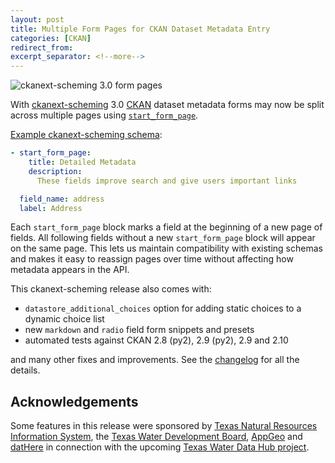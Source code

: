 ```yaml
---
layout: post
title: Multiple Form Pages for CKAN Dataset Metadata Entry
categories: [CKAN]
redirect_from:
excerpt_separator: <!--more-->
---
```


<img src="/images/formpages.jpg" alt="ckanext-scheming 3.0 form pages">

With [ckanext-scheming](https://github.com/ckan/ckanext-scheming) 3.0
[CKAN](https://ckan.org) dataset metadata forms may now be split across multiple pages using
[`start_form_page`](https://github.com/ckan/ckanext-scheming/blob/master/README.md#start_form_page).

[Example ckanext-scheming schema](https://github.com/ckan/ckanext-scheming/blob/master/ckanext/scheming/ckan_formpages.yaml):

```yaml
- start_form_page:
    title: Detailed Metadata
    description:
      These fields improve search and give users important links

  field_name: address
  label: Address
```

Each `start_form_page` block marks a field at the beginning of a new page of fields.
All following fields without a new `start_form_page` block will appear on the same
page. This lets us maintain compatibility with existing schemas and makes it easy
to reassign pages over time without affecting how metadata appears in the API.

<!--more-->

This ckanext-scheming release also comes with:

- `datastore_additional_choices` option for adding static choices to a dynamic choice list
- new `markdown` and `radio` field form snippets and presets
- automated tests against CKAN 2.8 (py2), 2.9 (py2), 2.9 and 2.10

and many other fixes and improvements. See the
[changelog](https://github.com/ckan/ckanext-scheming/blob/master/CHANGELOG.md) for all the details.

## Acknowledgements

Some features in this release were sponsored by
[Texas Natural Resources Information System](https://tnris.org/),
the [Texas Water Development Board](https://www.twdb.texas.gov/),
[AppGeo](https://www.appgeo.com/) and [datHere](https://dathere.com/)
in connection with the upcoming
[Texas Water Data Hub project](https://internetofwater.org/blog/building-the-texas-water-data-hub-from-the-ground-up/).
